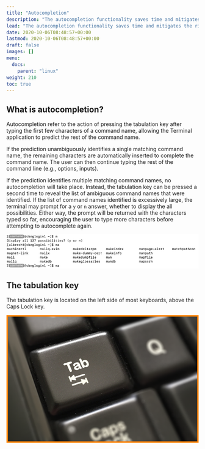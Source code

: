 ```yaml
---
title: "Autocompletion"
description: "The autocompletion functionality saves time and mitigates the risk of typographical errors."
lead: "The autocompletion functionality saves time and mitigates the risk of typographical errors."
date: 2020-10-06T08:48:57+00:00
lastmod: 2020-10-06T08:48:57+00:00
draft: false
images: []
menu:
  docs:
    parent: "linux"
weight: 210
toc: true
---
```


## What is autocompletion?

Autocompletion refer to the action of pressing the tabulation key after typing
the first few characters of a command name, allowing the Terminal application
to predict the rest of the command name.

If the prediction unambiguously identifies a single matching command name, the
remaining characters are automatically inserted to complete the command name.
The user can then continue typing the rest of the command line (e.g., options,
inputs).

If the prediction identifies multiple matching command names, no autocompletion
will take place.
Instead, the tabulation key can be pressed a second time to reveal the list
of ambiguous command names that were identified.
If the list of command names identified is excessively large, the terminal
may prompt for a `y` or `n` answer, whether to display the all possibilities.
Either way, the prompt will be returned with the characters typed so far,
encouraging the user to type more characters before attempting to autocomplete
again.

![Autocompleting the 'man' command.](autocomplete-man.png)


## The tabulation key

The tabulation key is located on the left side of most keyboards,
above the Caps Lock key.

![The tabulation key.](tab.png)
<!-- Source: https://skillforge.com/rename-files-fast-with-the-tab-key/ (Google search)  -->

<!-- Link definitions -->
